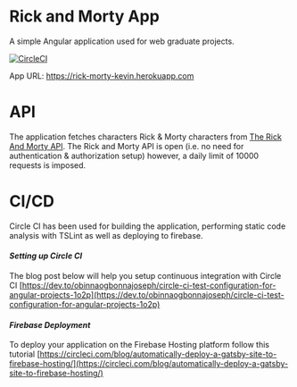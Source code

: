 
# Rick and Morty App

A simple Angular application used for web graduate projects.

[![CircleCI](https://circleci.com/gh/CA5TI3L/rick-and-morty-app/tree/enhancement%2Fci-cd-integration.svg?style=svg)](https://circleci.com/gh/CA5TI3L/rick-and-morty-app/tree/enhancement%2Fci-cd-integration)

App URL: https://rick-morty-kevin.herokuapp.com
  
 
# API

The application fetches characters Rick & Morty characters from [The Rick And Morty API](https://rickandmortyapi.com/). The Rick and Morty API is open (i.e. no need for authentication & authorization setup) however, a daily limit of 10000 requests is imposed.

# CI/CD
Circle CI has been used for building the application, performing static code analysis with TSLint as well as deploying to firebase.

####  *Setting up Circle CI*

The blog post below will help you setup continuous integration with Circle CI
 [https://dev.to/obinnaogbonnajoseph/circle-ci-test-configuration-for-angular-projects-1o2p](https://dev.to/obinnaogbonnajoseph/circle-ci-test-configuration-for-angular-projects-1o2p)

#### *Firebase Deployment*

To deploy your application on the Firebase Hosting platform follow this tutorial
[https://circleci.com/blog/automatically-deploy-a-gatsby-site-to-firebase-hosting/](https://circleci.com/blog/automatically-deploy-a-gatsby-site-to-firebase-hosting/)